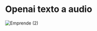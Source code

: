 # Openai texto a audio

![Emprende (2)](https://github.com/alarcon7a/openai-text-to-speech/assets/33847175/dede236d-1303-4e73-bef6-93b3fb2f7fa1)
